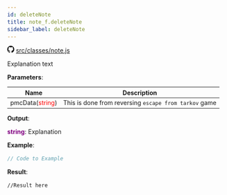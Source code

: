 ```yaml
---
id: deleteNote
title: note_f.deleteNote
sidebar_label: deleteNote
---
```

![](/img/github.png) [src/classes/note.js](https://github.com/TrustedSourceLeaks/LeakedServer/blob/master/src/classes/note.js#L21)

Explanation text

**Parameters**:

Name  |   Description 
----------- |   -----------
pmcData(<font color="red">string</font>)  |   This is done from reversing `escape from tarkov` game


**Output**:

**<font color="purple">string</font>**: Explanation


**Example**:
```js
// Code to Example
```

**Result**:
```
//Result here
```